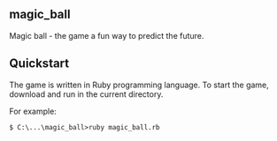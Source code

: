 ## magic_ball
Magic ball - the game a fun way to predict the future.

## Quickstart
The game is written in Ruby programming language. 
To start the game, download and run in the current directory.

For example:

```
$ C:\...\magic_ball>ruby magic_ball.rb
```
